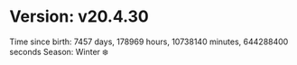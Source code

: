 # Version: v20.4.30
Time since birth: 7457 days, 178969 hours, 10738140 minutes, 644288400 seconds
Season: Winter ❄️
